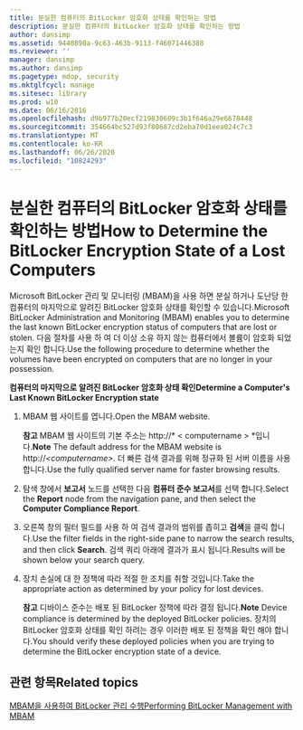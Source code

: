 ```yaml
---
title: 분실한 컴퓨터의 BitLocker 암호화 상태를 확인하는 방법
description: 분실한 컴퓨터의 BitLocker 암호화 상태를 확인하는 방법
author: dansimp
ms.assetid: 9440890a-9c63-463b-9113-f46071446388
ms.reviewer: ''
manager: dansimp
ms.author: dansimp
ms.pagetype: mdop, security
ms.mktglfcycl: manage
ms.sitesec: library
ms.prod: w10
ms.date: 06/16/2016
ms.openlocfilehash: d9b977b20ecf219830609c3b1f646a29e6678448
ms.sourcegitcommit: 354664bc527d93f80687cd2eba70d1eea024c7c3
ms.translationtype: MT
ms.contentlocale: ko-KR
ms.lasthandoff: 06/26/2020
ms.locfileid: "10824293"
---
```

# <span data-ttu-id="c15bd-103">분실한 컴퓨터의 BitLocker 암호화 상태를 확인하는 방법</span><span class="sxs-lookup"><span data-stu-id="c15bd-103">How to Determine the BitLocker Encryption State of a Lost Computers</span></span>


<span data-ttu-id="c15bd-104">Microsoft BitLocker 관리 및 모니터링 (MBAM)을 사용 하면 분실 하거나 도난당 한 컴퓨터의 마지막으로 알려진 BitLocker 암호화 상태를 확인할 수 있습니다.</span><span class="sxs-lookup"><span data-stu-id="c15bd-104">Microsoft BitLocker Administration and Monitoring (MBAM) enables you to determine the last known BitLocker encryption status of computers that are lost or stolen.</span></span> <span data-ttu-id="c15bd-105">다음 절차를 사용 하 여 더 이상 소유 하지 않는 컴퓨터에서 볼륨이 암호화 되었는지 확인 합니다.</span><span class="sxs-lookup"><span data-stu-id="c15bd-105">Use the following procedure to determine whether the volumes have been encrypted on computers that are no longer in your possession.</span></span>

**<span data-ttu-id="c15bd-106">컴퓨터의 마지막으로 알려진 BitLocker 암호화 상태 확인</span><span class="sxs-lookup"><span data-stu-id="c15bd-106">Determine a Computer's Last Known BitLocker Encryption state</span></span>**

1.  <span data-ttu-id="c15bd-107">MBAM 웹 사이트를 엽니다.</span><span class="sxs-lookup"><span data-stu-id="c15bd-107">Open the MBAM website.</span></span>

    <span data-ttu-id="c15bd-108">**참고**  MBAM 웹 사이트의 기본 주소는 http://\* &lt; computername &gt; \*입니다.</span><span class="sxs-lookup"><span data-stu-id="c15bd-108">**Note** The default address for the MBAM website is http://*&lt;computername&gt;*.</span></span> <span data-ttu-id="c15bd-109">더 빠른 검색 결과를 위해 정규화 된 서버 이름을 사용 합니다.</span><span class="sxs-lookup"><span data-stu-id="c15bd-109">Use the fully qualified server name for faster browsing results.</span></span>

     

2.  <span data-ttu-id="c15bd-110">탐색 창에서 **보고서** 노드를 선택한 다음 **컴퓨터 준수 보고서**를 선택 합니다.</span><span class="sxs-lookup"><span data-stu-id="c15bd-110">Select the **Report** node from the navigation pane, and then select the **Computer Compliance Report**.</span></span>

3.  <span data-ttu-id="c15bd-111">오른쪽 창의 필터 필드를 사용 하 여 검색 결과의 범위를 좁히고 **검색**을 클릭 합니다.</span><span class="sxs-lookup"><span data-stu-id="c15bd-111">Use the filter fields in the right-side pane to narrow the search results, and then click **Search**.</span></span> <span data-ttu-id="c15bd-112">검색 쿼리 아래에 결과가 표시 됩니다.</span><span class="sxs-lookup"><span data-stu-id="c15bd-112">Results will be shown below your search query.</span></span>

4.  <span data-ttu-id="c15bd-113">장치 손실에 대 한 정책에 따라 적절 한 조치를 취할 것입니다.</span><span class="sxs-lookup"><span data-stu-id="c15bd-113">Take the appropriate action as determined by your policy for lost devices.</span></span>

    <span data-ttu-id="c15bd-114">**참고**  디바이스 준수는 배포 된 BitLocker 정책에 따라 결정 됩니다.</span><span class="sxs-lookup"><span data-stu-id="c15bd-114">**Note** Device compliance is determined by the deployed BitLocker policies.</span></span> <span data-ttu-id="c15bd-115">장치의 BitLocker 암호화 상태를 확인 하려는 경우 이러한 배포 된 정책을 확인 해야 합니다.</span><span class="sxs-lookup"><span data-stu-id="c15bd-115">You should verify these deployed policies when you are trying to determine the BitLocker encryption state of a device.</span></span>

     

## <span data-ttu-id="c15bd-116">관련 항목</span><span class="sxs-lookup"><span data-stu-id="c15bd-116">Related topics</span></span>


[<span data-ttu-id="c15bd-117">MBAM을 사용하여 BitLocker 관리 수행</span><span class="sxs-lookup"><span data-stu-id="c15bd-117">Performing BitLocker Management with MBAM</span></span>](performing-bitlocker-management-with-mbam.md)

 

 





